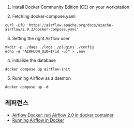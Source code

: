 
1. Install Docker Community Edition (CE) on your workstation


2. Fetching docker-compose.yaml

```
curl -LfO 'https://airflow.apache.org/docs/apache-airflow/2.9.2/docker-compose.yaml'
```

3. Setting the right Airflow user
```
mkdir -p ./dags ./logs ./plugins ./config
echo -e "AIRFLOW_UID=$(id -u)" > .env
```

4. Initialize the database
```
docker compose up airflow-init
```

5. Running Airflow as a daemon 
```
docker compose up -d
```



## 레퍼런스 ##

* [Airflow Docker: run Airflow 2.0 in docker container](https://www.youtube.com/watch?v=J6azvFhndLg&list=PLwFJcsJ61oujAqYpMp1kdUBcPG0sE0QMT&index=3)
* [Running Airflow in Docker](https://airflow.apache.org/docs/apache-airflow/stable/howto/docker-compose/index.html)
